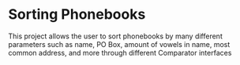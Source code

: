 # Sorting Phonebooks
This project allows the user to sort phonebooks by many different parameters such as name, PO Box, amount of vowels in name, most common address, and more through different Comparator<T> interfaces
